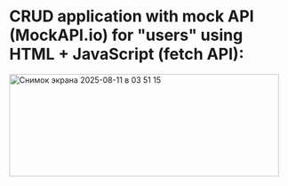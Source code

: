 # CRUD application with mock API (MockAPI.io) for "users" using HTML + JavaScript (fetch API):
<img width="485" height="184" alt="Снимок экрана 2025-08-11 в 03 51 15" src="https://github.com/user-attachments/assets/e303dcb8-9608-45c5-a54c-c581e7d74d19" />
